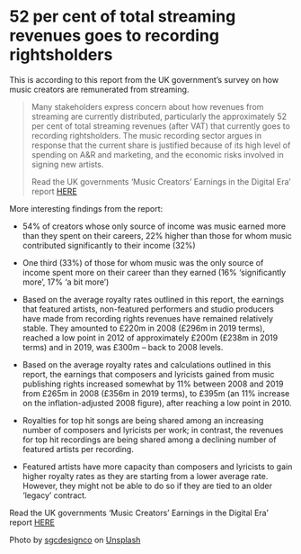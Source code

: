 # 52 per cent of total streaming revenues goes to recording rightsholders



This is according to this report from the UK government’s survey on how music creators are remunerated from streaming.

> Many stakeholders express concern about how revenues from streaming are currently distributed, particularly the approximately 52 per cent of total streaming revenues (after VAT) that currently goes to recording rightsholders. The music recording sector argues in response that the current share is justified because of its high level of spending on A&R and marketing, and the economic risks involved in signing new artists.
> 
> Read the UK governments ‘Music Creators’ Earnings in the Digital Era’ report [HERE](https://www.gov.uk/government/publications/music-creators-earnings-in-the-digital-era)

More interesting findings from the report:

* 54% of creators whose only source of income was music earned more than they spent on their careers, 22% higher than those for whom music contributed significantly to their income (32%)

* One third (33%) of those for whom music was the only source of income spent more on their career than they earned (16% ‘significantly more’, 17% ‘a bit more’)

* Based on the average royalty rates outlined in this report, the earnings that featured artists, non-featured performers and studio producers have made from recording rights revenues have remained relatively stable. They amounted to £220m in 2008 (£296m in 2019 terms), reached a low point in 2012 of approximately £200m (£238m in 2019 terms) and in 2019, was £300m – back to 2008 levels.

* Based on the average royalty rates and calculations outlined in this report, the earnings that composers and lyricists gained from music publishing rights increased somewhat by 11% between 2008 and 2019 from £265m in 2008 (£356m in 2019 terms), to £395m (an 11% increase on the inflation-adjusted 2008 figure), after reaching a low point in 2010.

* Royalties for top hit songs are being shared among an increasing number of composers and lyricists per work; in contrast, the revenues for top hit recordings are being shared among a declining number of featured artists per recording.

* Featured artists have more capacity than composers and lyricists to gain higher royalty rates as they are starting from a lower average rate. However, they might not be able to do so if they are tied to an older ‘legacy’ contract.

Read the UK governments ‘Music Creators’ Earnings in the Digital Era’ report [HERE](https://www.gov.uk/government/publications/music-creators-earnings-in-the-digital-era)

Photo by [sgcdesignco](https://unsplash.com/@sgcreative?utm_source=unsplash&utm_medium=referral&utm_content=creditCopyText) on [Unsplash](https://unsplash.com/s/photos/spotify?utm_source=unsplash&utm_medium=referral&utm_content=creditCopyText)

